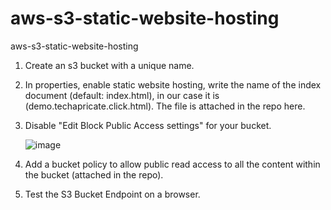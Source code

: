 # aws-s3-static-website-hosting
aws-s3-static-website-hosting

1. Create an s3 bucket with a unique name.
   
2. In properties, enable static website hosting, write the name of the index document (default: index.html), in our case it is (demo.techapricate.click.html). The file is attached in the repo here.

3. Disable "Edit Block Public Access settings" for your bucket.
   
   ![image](https://github.com/user-attachments/assets/8493f66b-c6a1-41a5-9d6b-c2c32352bddc)

4. Add a bucket policy to allow public read access to all the content within the bucket (attached in the repo).

5. Test the S3 Bucket Endpoint on a browser.


